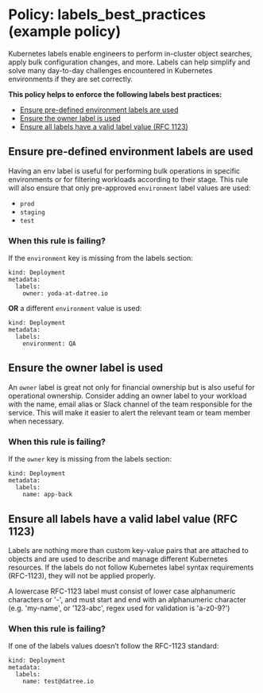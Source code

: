 # Policy: labels_best_practices (example policy)
Kubernetes labels enable engineers to perform in-cluster object searches, apply bulk configuration changes, and more. Labels can help simplify and solve many day-to-day challenges encountered in Kubernetes environments if they are set correctly.  

__This policy helps to enforce the following labels best practices:__
* [Ensure pre-defined environment labels are used](#ensure-pre-defined-environment-labels-are-used)
* [Ensure the owner label is used](#ensure-the-owner-label-is-used)
* [Ensure all labels have a valid label value (RFC 1123)](#ensure-all-labels-have-a-valid-label-value-rfc-1123)

## Ensure pre-defined environment labels are used
Having an env label is useful for performing bulk operations in specific environments or for filtering workloads according to their stage. This rule will also ensure that only pre-approved `environment` label values are used:
* `prod`
* `staging`
* `test`

### When this rule is failing?
If the `environment` key is missing from the labels section:  
```
kind: Deployment
metadata:
  labels:
    owner: yoda-at-datree.io
```

__OR__ a different `environment` value is used:
```
kind: Deployment
metadata:
  labels:
    environment: QA
```

## Ensure the owner label is used
An `owner` label is great not only for financial ownership but is also useful for operational ownership. Consider adding an owner label to your workload with the name, email alias or Slack channel of the team responsible for the service. This will make it easier to alert the relevant team or team member when necessary.

### When this rule is failing?
If the `owner` key is missing from the labels section:  
```
kind: Deployment
metadata:
  labels:
    name: app-back
```

## Ensure all labels have a valid label value (RFC 1123)
Labels are nothing more than custom key-value pairs that are attached to objects and are used to describe and manage different Kubernetes resources. If the labels do not follow Kubernetes label syntax requirements (RFC-1123), they will not be applied properly.  

A lowercase RFC-1123 label must consist of lower case alphanumeric characters or '-', and must start and end with an alphanumeric character (e.g. 'my-name', or '123-abc', regex used for validation is 'a-z0-9?')  

### When this rule is failing?
If one of the labels values doesn’t follow the RFC-1123 standard:  
```
kind: Deployment
metadata:
  labels:
    name: test@datree.io
```

